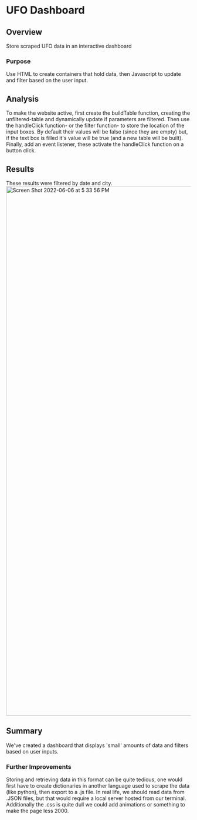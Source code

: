 # UFO Dashboard
## Overview
Store scraped UFO data in an interactive dashboard 

### Purpose
Use HTML to create containers that hold data, then Javascript to update and filter based on the user input.

## Analysis
To make the website active, first create the buildTable function, creating the unfiltered-table and dynamically update if parameters are filtered. Then use the handleClick function- or the filter function- to store the location of the input boxes. By default their values will be false (since they are empty) but, if the text box is filled it's value will be true (and a new table will be built). Finally, add an event listener, these activate the handleClick function on a button click.

## Results
These results were filtered by date and city. <br />
<img width="1440" alt="Screen Shot 2022-06-06 at 5 33 56 PM" src="https://user-images.githubusercontent.com/79609464/172267292-b5fed50a-3eae-469c-a7ae-c7fcb326fecb.png">

## Summary
We've created a dashboard that displays 'small' amounts of data and filters based on user inputs.

### Further Improvements 
Storing and retrieving data in this format can be quite tedious, one would first have to create dictionaries in another language used to scrape the data (like python), then export to a .js file. In real life, we should read data from .JSON files, but that would require a local server hosted from our terminal. Additionally the .css is quite dull we could add animations or something to make the page less 2000.

